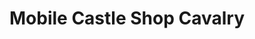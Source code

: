 ---
title: "Mobile Castle Shop Cavalry"
url: /lahore/mobile-castle-shop-cavalry/
shop: Allgemein
---